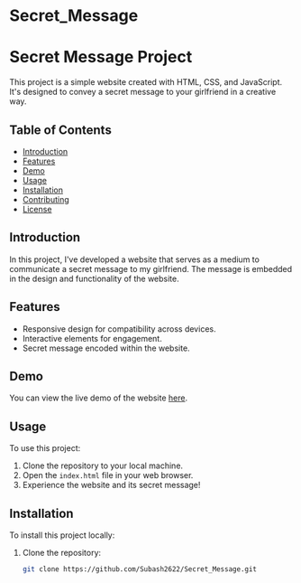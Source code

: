 # Secret_Message

# Secret Message Project

This project is a simple website created with HTML, CSS, and JavaScript. It's designed to convey a secret message to your girlfriend in a creative way.

## Table of Contents

- [Introduction](#introduction)
- [Features](#features)
- [Demo](#demo)
- [Usage](#usage)
- [Installation](#installation)
- [Contributing](#contributing)
- [License](#license)

## Introduction

In this project, I've developed a website that serves as a medium to communicate a secret message to my girlfriend. The message is embedded in the design and functionality of the website.

## Features

- Responsive design for compatibility across devices.
- Interactive elements for engagement.
- Secret message encoded within the website.

## Demo

You can view the live demo of the website [here](https://secret-message-flame-sigma.vercel.app/).

## Usage

To use this project:

1. Clone the repository to your local machine.
2. Open the `index.html` file in your web browser.
3. Experience the website and its secret message!

## Installation

To install this project locally:

1. Clone the repository:

   ```bash
   git clone https://github.com/Subash2622/Secret_Message.git
   ```
